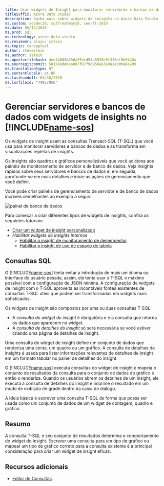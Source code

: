 ```yaml
---
title: Usar widgets de Insight para monitorar servidores e bancos de dados
titleSuffix: Azure Data Studio
description: Saiba mais sobre widgets de insights no Azure Data Studio
ms.custom: seodec18, sqlfreshmay19, seo-lt-2019
ms.date: 05/14/2019
ms.prod: sql
ms.technology: azure-data-studio
ms.reviewer: alayu; sstein
ms.topic: conceptual
author: stevestein
ms.author: sstein
ms.openlocfilehash: 4edf4003d40da35dcd54b3938e0f318ef8b9440a
ms.sourcegitcommit: 58158eda0aa0d7f87f9d958ae349a14c0ba8a209
ms.translationtype: HT
ms.contentlocale: pt-BR
ms.lasthandoff: 03/30/2020
ms.locfileid: "74957050"
---
```

# <a name="manage-servers-and-databases-with-insight-widgets-in-name-sos"></a>Gerenciar servidores e bancos de dados com widgets de insights no [!INCLUDE[name-sos](../includes/name-sos-short.md)]

Os widgets de insight usam as consultas Transact-SQL (T-SQL) que você usa para monitorar servidores e bancos de dados e as transforma em visualizações repletas de insights.

Os insights são quadros e gráficos personalizáveis que você adiciona aos painéis de monitoramento de servidor e de banco de dados. Veja insights rápidos sobre seus servidores e bancos de dados e, em seguida, aprofunde-se em mais detalhes e inicie as ações de gerenciamento que você definir.

Você pode criar painéis de gerenciamento de servidor e de banco de dados incríveis semelhantes ao exemplo a seguir:

![painel de banco de dados](media/insight-widgets/database-dashboard.png)

Para começar a criar diferentes tipos de widgets de insights, confira os seguintes tutoriais:

- [Criar um widget de insight personalizado](tutorial-build-custom-insight-sql-server.md)
- *Habilitar widgets de insights internos*
  - [Habilitar o insight de monitoramento de desempenho](tutorial-qds-sql-server.md)
  - [Habilitar o insight de uso de espaço de tabela](tutorial-table-space-sql-server.md)

## <a name="sql-queries"></a>Consultas SQL

O [!INCLUDE[name-sos](../includes/name-sos-short.md)] tenta evitar a introdução de mais um idioma ou interface do usuário pesada, assim, ele tenta usar o T-SQL o máximo possível com a configuração de JSON mínima. A configuração de widgets de insight com o T-SQL aproveita as incontáveis fontes existentes de consultas T-SQL úteis que podem ser transformadas em widgets mais sofisticados.

Os widgets de insight são compostos por uma ou duas consultas T-SQL:
* A *consulta do widget de insight* é obrigatória e é a consulta que retorna os dados que aparecem no widget.
* A *consulta de detalhes do insight* só será necessária se você estiver criando uma página de detalhes de insight.

Uma consulta do widget de insight define um conjunto de dados que renderiza uma conta, um quadro ou um gráfico. A consulta de detalhes de insights é usada para listar informações relevantes de detalhes de insight em um formato tabular no painel de detalhes do insight. 

O [!INCLUDE[name-sos](../includes/name-sos-short.md)] executa consultas do widget de insight e mapeia o conjunto de resultados da consulta para o conjunto de dados do gráfico e então o renderiza. Quando os usuários abrem os detalhes de um insight, ele executa a consulta de detalhes do insight e imprime o resultado em um modo de exibição de grade dentro da caixa de diálogo.

A ideia básica é escrever uma consulta T-SQL de forma que possa ser usada como um conjunto de dados de um widget de contagem, quadro e gráfico. 

## <a name="summary"></a>Resumo

A consulta T-SQL e seu conjunto de resultados determina o comportamento do widget do insight. Escrever uma consulta para um tipo de gráfico ou mapear um tipo de gráfico correto para a consulta existente é a principal consideração para criar um widget de insight eficaz.



## <a name="additional-resources"></a>Recursos adicionais
- [Editor de Consultas](tutorial-sql-editor.md)

